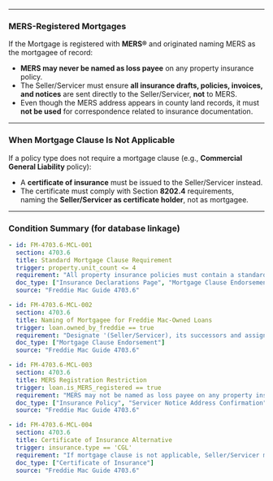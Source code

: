 
---

### MERS-Registered Mortgages

If the Mortgage is registered with **MERS®** and originated naming MERS as the mortgagee of record:

- **MERS may never be named as loss payee** on any property insurance policy.  
- The Seller/Servicer must ensure **all insurance drafts, policies, invoices, and notices** are sent directly to the Seller/Servicer, **not** to MERS.  
- Even though the MERS address appears in county land records, it must **not be used** for correspondence related to insurance documentation.

---

### When Mortgage Clause Is Not Applicable

If a policy type does not require a mortgage clause (e.g., **Commercial General Liability** policy):

- A **certificate of insurance** must be issued to the Seller/Servicer instead.  
- The certificate must comply with Section **8202.4** requirements,  
  naming the **Seller/Servicer as certificate holder**, not as mortgagee.

---

### Condition Summary (for database linkage)
```yaml
- id: FM-4703.6-MCL-001
  section: 4703.6
  title: Standard Mortgage Clause Requirement
  trigger: property.unit_count <= 4
  requirement: "All property insurance policies must contain a standard mortgage clause requiring the insurer to notify the mortgagee at least 10 days before cancellation."
  doc_type: ["Insurance Declarations Page", "Mortgage Clause Endorsement"]
  source: "Freddie Mac Guide 4703.6"

- id: FM-4703.6-MCL-002
  section: 4703.6
  title: Naming of Mortgagee for Freddie Mac-Owned Loans
  trigger: loan.owned_by_freddie == true
  requirement: "Designate '(Seller/Servicer), its successors and assigns' as mortgagee, or '(Seller/Servicer), its successors and assigns, beneficiary' in deed-of-trust jurisdictions."
  doc_type: ["Mortgage Clause Endorsement"]
  source: "Freddie Mac Guide 4703.6"

- id: FM-4703.6-MCL-003
  section: 4703.6
  title: MERS Registration Restriction
  trigger: loan.is_MERS_registered == true
  requirement: "MERS may not be named as loss payee on any property insurance policy; all insurance correspondence must go directly to Seller/Servicer."
  doc_type: ["Insurance Policy", "Servicer Notice Address Confirmation"]
  source: "Freddie Mac Guide 4703.6"

- id: FM-4703.6-MCL-004
  section: 4703.6
  title: Certificate of Insurance Alternative
  trigger: insurance.type == 'CGL'
  requirement: "If mortgage clause is not applicable, Seller/Servicer must be named as certificate holder on a compliant certificate of insurance per Section 8202.4."
  doc_type: ["Certificate of Insurance"]
  source: "Freddie Mac Guide 4703.6"

